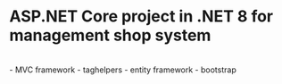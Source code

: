 # ASP.NET Core project in .NET 8 for management shop system
<br>
- MVC framework
- taghelpers
- entity framework
- bootstrap
